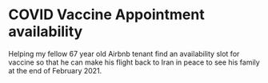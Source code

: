 # COVID Vaccine Appointment availability

Helping my fellow 67 year old Airbnb tenant find an availability slot for vaccine so that he can make his flight back to Iran in peace to see his family at the end of February 2021.
